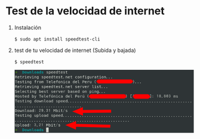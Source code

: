 # Test de la velocidad de internet
1. Instalación  
	```
	$ sudo apt install speedtest-cli
	```
2. test de tu velocidad de internet (Subida y bajada)  
	```
	$ speedtest
	```
	![](img/1.png)

